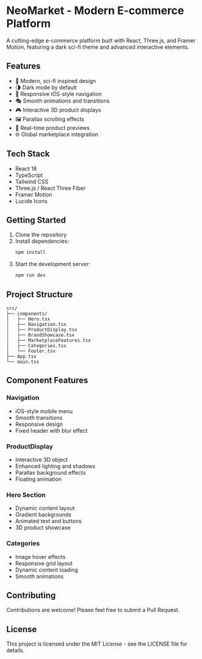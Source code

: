 # NeoMarket - Modern E-commerce Platform

A cutting-edge e-commerce platform built with React, Three.js, and Framer Motion, featuring a dark sci-fi theme and advanced interactive elements.

## Features

- 🎨 Modern, sci-fi inspired design
- 🌗 Dark mode by default
- 📱 Responsive iOS-style navigation
- 🎭 Smooth animations and transitions
- 🎮 Interactive 3D product displays
- 🖼️ Parallax scrolling effects
- 🔄 Real-time product previews
- 🌐 Global marketplace integration

## Tech Stack

- React 18
- TypeScript
- Tailwind CSS
- Three.js / React Three Fiber
- Framer Motion
- Lucide Icons

## Getting Started

1. Clone the repository
2. Install dependencies:
   ```bash
   npm install
   ```
3. Start the development server:
   ```bash
   npm run dev
   ```

## Project Structure

```
src/
├── components/
│   ├── Hero.tsx
│   ├── Navigation.tsx
│   ├── ProductDisplay.tsx
│   ├── BrandShowcase.tsx
│   ├── MarketplaceFeatures.tsx
│   ├── Categories.tsx
│   └── Footer.tsx
├── App.tsx
└── main.tsx
```

## Component Features

### Navigation
- iOS-style mobile menu
- Smooth transitions
- Responsive design
- Fixed header with blur effect

### ProductDisplay
- Interactive 3D object
- Enhanced lighting and shadows
- Parallax background effects
- Floating animation

### Hero Section
- Dynamic content layout
- Gradient backgrounds
- Animated text and buttons
- 3D product showcase

### Categories
- Image hover effects
- Responsive grid layout
- Dynamic content loading
- Smooth animations

## Contributing

Contributions are welcome! Please feel free to submit a Pull Request.

## License

This project is licensed under the MIT License - see the LICENSE file for details.